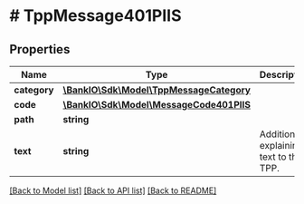 # # TppMessage401PIIS

## Properties

Name | Type | Description | Notes
------------ | ------------- | ------------- | -------------
**category** | [**\BankIO\Sdk\Model\TppMessageCategory**](TppMessageCategory.md) |  | 
**code** | [**\BankIO\Sdk\Model\MessageCode401PIIS**](MessageCode401PIIS.md) |  | 
**path** | **string** |  | [optional] 
**text** | **string** | Additional explaining text to the TPP. | [optional] 

[[Back to Model list]](../../README.md#documentation-for-models) [[Back to API list]](../../README.md#documentation-for-api-endpoints) [[Back to README]](../../README.md)


